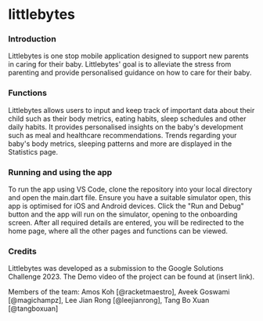 # littlebytes

### Introduction
Littlebytes is one stop mobile application designed to support new parents in caring for their baby. Littlebytes' goal is to alleviate the stress from parenting and provide personalised guidance on how to care for their baby.

### Functions
Littlebytes allows users to input and keep track of important data about their child such as their body metrics, eating habits, sleep schedules and other daily habits. It provides personalised insights on the baby's development such as meal and healthcare recommendations. Trends regarding your baby's body metrics, sleeping patterns and more are displayed in the Statistics page. 

### Running and using the app
To run the app using VS Code, clone the repository into your local directory and open the main.dart file. Ensure you have a suitable simulator open, this app is optimised for iOS and Android devices. Click the "Run and Debug" button and the app will run on the simulator, opening to the onboarding screen. After all required details are entered, you will be redirected to the home page, where all the other pages and functions can be viewed.

### Credits
Littlebytes was developed as a submission to the Google Solutions Challenge 2023. The Demo video of the project can be found at (insert link).

Members of the team: Amos Koh [@racketmaestro], Aveek Goswami [@magichampz], Lee Jian Rong [@leejianrong], Tang Bo Xuan [@tangboxuan]
